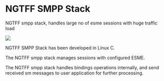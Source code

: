 # NGTFF SMPP Stack
NGTFF smpp stack, handles large no of esme sessions with huge traffic load 

<image src="smpp_stack.png" />

NGTFF SMPP Stack has been developed in Linux C.

The NGTFF smpp stack manages sessions with configured ESME.

The NGTFF smpp stack handles bindings operations internally, and send received sm messages to user application for further processing.

 


















